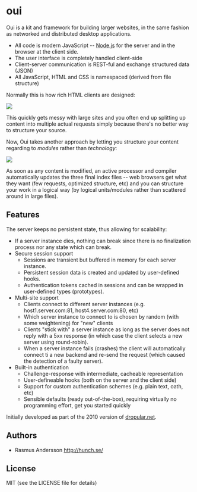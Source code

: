 # oui

Oui is a kit and framework for building larger websites, in the same fashion as networked and distributed desktop applications.

- All code is modern JavaScript -- [Node.js](http://nodejs.org/) for the server and in the browser at the client side.
- The user interface is completely handled client-side
- Client-server communication is REST-ful and exchange structured data (JSON)
- All JavaScript, HTML and CSS is namespaced (derived from file structure)

Normally this is how rich HTML clients are designed:

<img src="http://farm5.static.flickr.com/4094/4864279501_3db3e57d06_o.png">

This quickly gets messy with large sites and you often end up splitting up content into multiple actual requests simply because there's no better way to structure your source.

Now, Oui takes another approach by letting you structure your content regarding to *modules* rather than *technology*:

<img src="http://farm5.static.flickr.com/4082/4864279573_305cc9499d_o.png">

As soon as any content is modified, an active processor and compiler automatically updates the three final index files -- web browsers get what they want (few requests, optimized structure, etc) and you can structure your work in a logical way (by logical units/modules rather than scattered around in large files).

## Features

The server keeps no persistent state, thus allowing for scalability:

- If a server instance dies, nothing can break since there is no finalization process nor any state which can break.
- Secure session support
  - Sessions are transient but buffered in memory for each server instance.
  - Persistent session data is created and updated by user-defined hooks.
  - Authentication tokens cached in sessions and can be wrapped in user-defined
    types (prototypes).
- Multi-site support
  - Clients connect to different server instances (e.g. host1.server.com:81, host4.server.com:80, etc)
  - Which server instance to connect to is chosen by random (with some weightening) for "new" clients
  - Clients "stick with" a server instance as long as the server does not reply with a 5xx response (in which case the client selects a new server using round-robin).
  - When a server instance fails (crashes) the client will automatically connect ti a new backend and re-send the request (which caused the detection of a faulty server).
- Built-in authentication
  - Challenge-response with intermediate, cacheable representation
  - User-defineable hooks (both on the server and the client side)
  - Support for custom authentication schemes (e.g. plain text, oath, etc)
  - Sensible defaults (ready out-of-the-box), requiring virtually no programming effort, get you started quickly


Initially developed as part of the 2010 version of [dropular.net](http://dropular.net/).

## Authors

- Rasmus Andersson <http://hunch.se/>

## License

MIT (see the LICENSE file for details)
